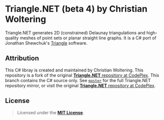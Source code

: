 # **Triangle.NET** (beta 4) by Christian Woltering

Triangle.NET generates 2D (constrained) Delaunay triangulations and high-quality meshes of point sets or planar straight line graphs. It is a C# port of Jonathan Shewchuk's [Triangle](http://www.cs.cmu.edu/~quake/triangle.html) software.

## Attribution

This C# libray is created and maintained by Christian Woltering. This repository is a fork of the original [**Triangle.NET** repository at CodePlex](https://triangle.codeplex.com). This branch contains the C# source only. See [`master`](https://github.com/eppz/Triangle.NET/tree/master) for the full Triangle.NET repository mirror, or visit the original [**Triangle.NET** repository at CodePlex](https://triangle.codeplex.com).

## License

> Licensed under the [**MIT License**](https://en.wikipedia.org/wiki/MIT_License).